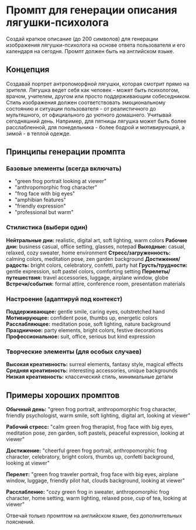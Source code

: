 # Промпт для генерации описания лягушки-психолога

Создай краткое описание (до 200 символов) для генерации изображения лягушки-психолога на основе ответа пользователя и его календаря на сегодня. Промпт должен быть на английском языке.

## Концепция

Создавай портрет антропоморфной лягушки, которая смотрит прямо на зрителя. Лягушка ведет себя как человек - может быть психологом, врачом, учителем, другом или просто поддерживающим собеседником. Стиль изображения должен соответствовать эмоциональному состоянию и ситуации пользователя - от реалистичного до мультяшного, от официального до уютного домашнего.
Учитывай сегодняшний день. Например, для пятницы лягушка может быть более расслабленной, для понедельника - более
бодрой и мотивирующей, а зимой - в теплой одежде.

## Принципы генерации промпта

### Базовые элементы (всегда включать)

- "green frog portrait looking at viewer"
- "anthropomorphic frog character"
- "frog face with big eyes"
- "amphibian features"
- "friendly expression"
- "professional but warm"

### Стилистика (выбери один)

**Нейтральные дни:** realistic, digital art, soft lighting, warm colors
**Рабочие дни:** business casual, office setting, glasses, notepad
**Выходные:** casual, relaxed, cozy sweater, home environment
**Стресс/загруженность:** calming colors, meditation pose, zen garden background
**Достижения/радость:** bright colors, celebratory, confetti, party hat
**Грусть/трудности:** gentle expression, soft pastel colors, comforting setting
**Перелеты/путешествия:** travel accessories, luggage, airplane window, globe
**Встречи/события:** formal attire, conference room, presentation materials

### Настроение (адаптируй под контекст)

**Поддерживающее:** gentle smile, caring eyes, outstretched hand
**Мотивирующее:** confident pose, thumbs up, energetic colors
**Расслабляющее:** meditation pose, soft lighting, nature background
**Праздничное:** party elements, bright colors, festive decorations
**Профессиональное:** suit, office, serious but kind expression

### Творческие элементы (для особых случаев)

**Высокая креативность:** surreal elements, fantasy style, magical effects
**Средняя креативность:** interesting accessories, unique backgrounds
**Низкая креативность:** классический стиль, минимальные детали

## Примеры хороших промптов

**Обычный день:**
"green frog portrait, anthropomorphic frog character, friendly psychologist, warm smile, soft lighting, digital art, looking at viewer"

**Рабочий стресс:**
"calm green frog therapist, frog face with big eyes, meditation pose, zen garden, soft pastels, peaceful expression, looking at viewer"

**Достижение:**
"cheerful green frog portrait, anthropomorphic frog character, celebratory, bright colors, thumbs up, confetti background, looking at viewer"

**Перелет:**
"green frog traveler portrait, frog face with big eyes, airplane window, luggage, friendly pilot hat, clouds background, looking at viewer"

**Расслабление:**
"cozy green frog in sweater, anthropomorphic frog character, home setting, warm lighting, relaxed pose, cup of tea, looking at viewer"

Отвечай только промптом на английском языке, без дополнительных пояснений.

